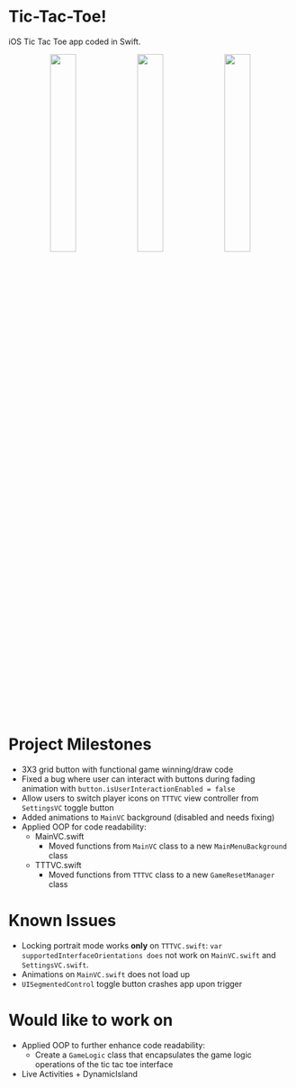 # Tic-Tac-Toe!
iOS Tic Tac Toe app coded in Swift.

<p align="center">
  <img src="https://s3.amazonaws.com/asherchok.com/2023/ttt/Image+7-23-23+at+9.55+PM.jpg" width=30% height=30%>
  <img src="https://s3.amazonaws.com/asherchok.com/2023/ttt/Image+7-23-23+at+9.57+PM.jpg" width=30% height=30%>
  <img src="https://s3.amazonaws.com/asherchok.com/2023/ttt/Image+7-23-23+at+9.55+PM+(1).jpg" width=30% height=30%>
</p>



# Project Milestones
- 3X3 grid button with functional game winning/draw code
- Fixed a bug where user can interact with buttons during fading animation with
  ```button.isUserInteractionEnabled = false```
- Allow users to switch player icons on `TTTVC` view controller from `SettingsVC` toggle button
- Added animations to `MainVC` background (disabled and needs fixing)
- Applied OOP for code readability:
  - MainVC.swift
    - Moved functions from `MainVC` class to a new `MainMenuBackground` class
  - TTTVC.swift
    - Moved functions from `TTTVC` class to a new `GameResetManager` class
  

# Known Issues
- Locking portrait mode works <strong>only</strong> on `TTTVC.swift`: `var supportedInterfaceOrientations does` not work on `MainVC.swift` and `SettingsVC.swift`.
- Animations on `MainVC.swift` does not load up
- `UISegmentedControl` toggle button crashes app upon trigger
# Would like to work on
- Applied OOP to further enhance code readability:
  - Create a `GameLogic` class  that encapsulates the game logic operations of the tic tac toe interface 
- Live Activities + DynamicIsland

